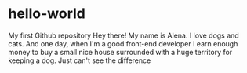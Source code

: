 # hello-world
My first Github repository
Hey there! My name is Alena. I love dogs and cats. And one day, when I'm a good front-end developer I earn enough money to buy a small nice house surrounded with a huge territory for keeping a dog.
Just can't see the difference
